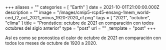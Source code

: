 +++
aliases = ""
categories = [ "Earth" ]
date = 2021-10-01T21:00:00.000Z
description = ""
image = "/images/cmip5-rcp45-ensavg-1mem_world-ced_t2_oct_2021_minus_1920-2020_cf.png"
tags = [ "2021", "octubre", "clima" ]
title = "Pronóstico: octubre de 2021 en comparación con todos octubres del siglo anterior"
type = "post"
url = ""
_template = "post"
+++

Así es como se pronostica el calor de octubre de 2021 en comparación con todos los meses de octubre de 1920 a 2020.
